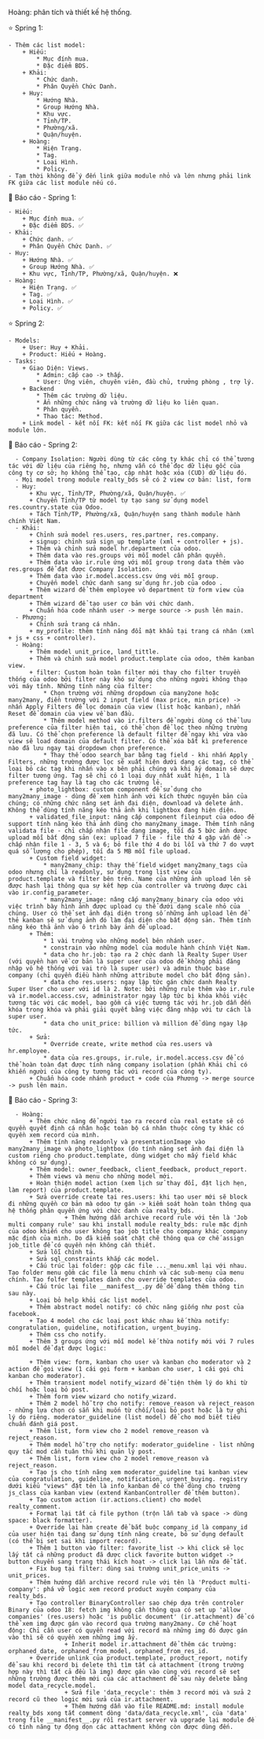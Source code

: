Hoàng: phân tích và thiết kế hệ thống.

⭐️ Spring 1:

    - Thêm các list model:
        + Hiếu:
            * Mục đính mua.
            * Đặc điểm BDS.
        + Khải:
            * Chức danh.
            * Phân Quyền Chức Danh.
        + Huy:
            * Hướng Nhà.
            * Group Hướng Nhà.
            * Khu vực.
            * Tỉnh/TP.
            * Phường/xã.
            * Quận/huyện.
        + Hoàng:
            * Hiện Trạng.
            * Tag.
            * Loại Hình.
            * Policy.
    - Tạm thời không để ý đến link giữa module nhỏ và lớn nhưng phải link FK giữa các list module nếu có.

🌟 Báo cáo - Spring 1:

    - Hiếu:
        + Mục đính mua. ✅
        + Đặc điểm BDS. ✅
    - Khải:
        + Chức danh. ✅
        + Phân Quyền Chức Danh. ✅
    - Huy:
        + Hướng Nhà. ✅
        + Group Hướng Nhà. ✅
        + Khu vực, Tỉnh/TP, Phường/xã, Quận/huyện. ❌
    - Hoàng:
        + Hiện Trạng. ✅
        + Tag. ✅
        + Loại Hình. ✅
        + Policy. ✅

⭐️ Spring 2:

    - Models:
        + User: Huy + Khải.
        + Product: Hiếu + Hoàng.
    - Tasks:
        + Giao Diện: Views.
            * Admin: cấp cao -> thấp.
            * User: Ứng viên, chuyên viên, đầu chủ, trưởng phòng , trợ lý.
        + Backend
            * Thêm các trường dữ liệu.
            * Ẩn những chức năng và trường dữ liệu ko liên quan.
            * Phân quyền.
            * Thao tác: Method.
        + Link model - kết nối FK: kết nối FK giữa các list model nhỏ và module lớn.

🌟 Báo cáo - Spring 2:

      - Company Isolation: Người dùng từ các công ty khác chỉ có thể tương tác với dữ liệu của riêng họ, nhưng vẫn có thể đọc dữ liệu gốc của công ty cơ sở; họ không thể tạo, cập nhật hoặc xóa (CUD) dữ liệu đó.
      - Mọi model trong module realty_bds sẽ có 2 view cơ bản: list, form
      - Huy:
          + Khu vực, Tỉnh/TP, Phường/xã, Quận/huyện. ✅
          + Chuyển Tỉnh/TP từ model tự tạo sang sử dụng model res.country.state của Odoo.
          + Tách Tỉnh/TP, Phường/xã, Quận/huyện sang thành module hành chính Việt Nam.
      - Khải:
          + Chỉnh sửa model res.users, res.partner, res.company.
          + signup: chỉnh sửa sign_up template (xml + controller + js).
          + Thêm và chỉnh sửa model hr.department của odoo.
          + Thêm data vào res.groups với mỗi model cần phân quyền.
          + Thêm data vào ir.rule ứng với mỗi group trong data thêm vào res.groups để đạt được Company Isolation.
          + Thêm data vào ir.model.access.csv ứng với mỗi group.
          + Chuyển model chức danh sang sử dụng hr.job của odoo .
          + Thêm wizard để thêm employee vô department từ form view của department
          + Thêm wizard để tạo user cơ bản với chức danh.
          + Chuẩn hóa code nhánh user -> merge source -> push lên main.
      - Phương:
          + Chỉnh sửa trang cá nhân.
          + my_profile: thêm tính năng đổi mật khẩu tại trang cá nhân (xml + js + css + controller).
      - Hoàng:
          + Thêm model unit_price, land_tittle.
          + Thêm và chỉnh sửa model product.template của odoo, thêm kanban view.
          + filter: Custom hoàn toàn filter mới thay cho filter truyền thống của odoo bởi filter này khó sử dụng cho những người không thạo với máy tính. Những tính năng của filter:
              * Chọn trường với những dropdown của many2one hoặc many2many, điền trường với 2 input field (max price, min price) -> nhấn Apply Filters để lọc domain của view (list hoặc kanban), nhấn Reset để domain của view về ban đầu.
              * Thêm model method vào ir.filters để người dùng có thể lưu preference của filter hiện tại, có thể chọn để lọc theo những trường đã lưu. Có thể chọn preference là default filter để ngay khi vừa vào view sẽ load domain của default filter. Có thể xóa bất kì preference nào đã lưu ngay tại dropdown chọn preference.
              * Thay thế odoo search_bar bằng tag field - khi nhấn Apply Filters, những trường được lọc sẽ xuất hiện dưới dạng các tag, có thể loại bỏ các tag khi nhấn vào x bên phải chúng và khi ấy domain sẽ dược filter tương ứng. Tag sẽ chỉ có 1 loại duy nhất xuất hiện, 1 là preference tag hay là tag cho các trường lẻ.
          + photo_lightbox: custom component để sử dụng cho many2many_image - dùng để xem hình ảnh với kích thước nguyên bản của chúng; có những chức năng set ảnh đại diện, download và delete ảnh. Không thể dùng tính năng kéo thả ảnh khi lightbox đang hiện diện.
          + validated_file_input: nâng cấp component fileinput của odoo để support tính năng kéo thả ảnh dùng cho many2many_image. Thêm tính năng validata file - chỉ chấp nhận file dạng image, tối đa 5 bức ảnh dược upload mỗi bất động sản (ex: upload 7 file - file thứ 4 gặp vấn đề -> chấp nhận file 1 - 3, 5 và 6; bỏ file thứ 4 do bi lỗi và thứ 7 do vượt quá số lượng cho phép), tối đa 5 MB mỗi file upload.
          + Custom field widget:
              * many2many_chip: thay thế field widget many2many_tags của odoo nhưng chỉ là readonly, sử dụng trong list view của product.template và filter bên trên. Name của những ảnh upload lên sẽ được hash lại thông qua sự kết hợp của controller và trường được cài vào ir.config_parameter.
              * many2many_image: nâng cấp many2many_binary của odoo với việc trình bày hình ảnh được upload cụ thể đưới dạng scale nhỏ của chúng. User có thể set ảnh đại diện trong số những ảnh upload lên để thẻ kanban sẽ sử dụng ảnh đó làm đại diện cho bất dộng sản. Thêm tính năng kéo thả ảnh vào ô trình bày ảnh để upload.
          + Thêm:
              * 1 vài trường vào những model bên nhánh user.
              * constrain vào những model của module hành chính Việt Nam.
              * data cho hr.job: tạo ra 2 chức danh là Realty Super User (với quyền hạn về cơ bản là super user của odoo để không phải đăng nhập vô hệ thống với vai trò là super user) và admin thuộc base company (chỉ quyền điều hành những attribute model cho bất động sản).
              * data cho res.users: ngay lập tức gán chức danh Realty Super User cho user với id là 2. Note: bởi những rule thêm vào ir.rule và ir.model.access.csv, administrator ngay lập tức bị khóa khỏi việc tương tác với các model, bao gồm cả việc tương tác với hr.job dẫn đến khóa trong khóa và phải giải quyết bằng việc đăng nhập với tư cách là super user.
              * data cho unit_price: billion và million để dùng ngay lập tức.
          + Sửa:
              * Override create, write method của res.users và hr.employee.
              * data của res.groups, ir.rule, ir.model.access.csv để có thể hoàn toàn đạt được tính năng company isolation (phần Khải chỉ có khiến người của công ty tương tác với record của công ty).
          + Chuẩn hóa code nhánh product + code của Phương -> merge source -> push lên main.

🌟 Báo cáo - Spring 3:

      - Hoàng:
          + Thêm chức năng để người tạo ra record của real estate sẽ có quyền quyết định cá nhân hoặc toàn bộ cá nhân thuộc công ty khác có quyền xem record của mình.
          + Thêm tính năng readonly và presentationImage vào many2many_image và photo_lightbox (do tính năng set ảnh đại diện là custom riêng cho product.template, dùng widget cho mấy field khác không có sử dụng).
          + Thêm model: owner_feedback, client_feedback, product_report.
          + Thêm views và menu cho những model mới.
          + Hoàn thiện model action (xem lịch sử thay đổi, đặt lịch hẹn, làm report) của product.template.
          + Sửa override create tại res.users: khi tạo user mới sẽ block đi những quyền cơ bản mà odoo tự gán -> kiểm soát hoàn toàn thông qua hệ thống phân quyền ứng với chức danh của realty_bds.
    				+ Thêm hướng dẫn archive record rule với tên là 'Job multi company rule' sau khi install module realty_bds: rule mặc định của odoo khiến cho user không tạo job title cho company khác company mặc định của mình. Do đã kiểm soát chặt chẽ thông qua cơ chế assign job_title để có quyền nên không cần thiết.
          + Sửa lỗi chính tả.
          + Sửa sql_constraints khắp các model.
          + Cấu trúc lại folder: gộp các file ..._menu.xml lại với nhau. Tạo folder menu gồm các file là menu chính và các sub-menu của menu chính. Tạo folfer templates dành cho override templates của odoo.
          + Cấu trúc lại file __manifest__.py để dể dàng thêm thông tin sau này.
          + Loại bỏ help khỏi các list model.
          + Thêm abstract model notify: có chức năng giống như post của facebook.
          + Tạo 4 model cho các loại post khác nhau kế thừa notify: congratulation, guideline, notification, urgent_buying.
          + Thêm css cho notify.
          + Thêm 3 groups ứng với mỗi model kế thừa notify mới với 7 rules mỗi model để đạt được logic:

          + Thêm view: form, kanban cho user và kanban cho moderator và 2 action để gọi view (1 cái gọi form + kanban cho user, 1 cái gọi chỉ kanban cho moderator).
          + Thêm transient model notify_wizard để tiện thêm lý do khi từ chối hoặc loại bỏ post.
          + Thêm form view wizard cho notify_wizard.
          + Thêm 2 model hỗ trợ cho notify: remove_reason và reject_reason - những lựa chọn có sẵn khi muốn từ chối/loại bỏ post hoặc là tự ghi lý do riêng. moderator_guideline (list model) để cho mod biết tiêu chuẩn đánh giá post.
          + Thêm list, form view cho 2 model remove_reason và reject_reason.
          + Thêm model hỗ trợ cho notify: moderator_guideline - list những quy tắc mod cần tuân thủ khi quản lý post.
          + Thêm list, form view cho 2 model remove_reason và reject_reason.
          + Tạo js cho tính năng xem moderator_guideline tại kanban view của congratulation, guideline, notification, urgent_buying. registry dưới kiểu "views" đặt tên là info_kanban để có thể dùng cho trường js_class của kanban view (extend KanbanController để thêm button).
          + Tạo custom action (ir.actions.client) cho model realty_comment.
          + Format lại tất cả file python (trộn lẫn tab và space -> dùng space: black formatter).
          + Override lại hàm create để bắt buộc company_id là company_id của user hiện tại đang sử dụng tính năng create, bỏ sử dụng default (có thể bị set sai khi import record).
          + Thêm 1 button vào filter: favorite_list -> khi click sẽ lọc lấy tất cả những product đã được click favorite button widget -> button chuyển sang trạng thái kích hoạt -> click lại lần nữa để tắt.
          + Fix bug tại filter: dùng sai trường unit_price_units -> unit_prices.
          + Thêm hướng dẫn archive record rule với tên là 'Product multi-company': phá vỡ logic xem record product xuyên company của realty_bds.
          + Tạo controller BinaryController sao chép dựa trên controler Binary của odoo 18: fetch img không cần thông qua có set up 'allow companies' (res.users) hoặc 'is public document' (ir.attachment) để có thể xem img được gán vào record qua trường many2many. Cơ chế hoạt động: Chỉ cần user có quyền read với record mà những img đó được gán vào thì sẽ có quyền xem những img ấy.
					+ Inherit model ir.attachment để thêm các trường: orphaned_date, orphaned_from_model, orphaned_from_res_id.
          + Override unlink của product.template, product_report, notify để sau khi record bị delete thì tìm tất cả attachment (trong trường hợp này thì tất cả đều là img) được gán vào cùng với record sẽ set những trường được thêm mới của các attachment để sau này delete bằng model data_recycle.model.
					+ Sửa file 'data_recycle': thêm 3 record mới và sửa 2 record cũ theo logic mới sửa của ir.attachment.
					+ Thêm hướng dẫn vào file README.md: install module realty_bds xong tắt comment dòng 'data/data_recycle.xml', của 'data' trong file __manifest__.py rồi restart server và upgrade lại module để có tính năng tự động dọn các attachment không còn được dùng đến.